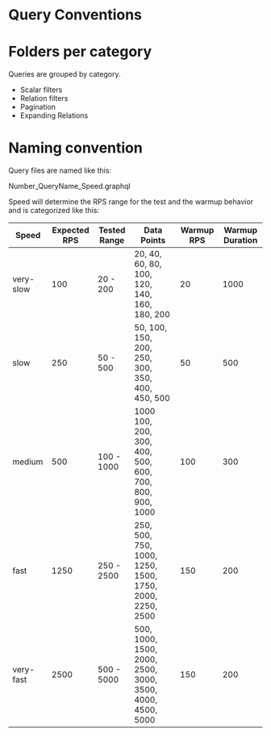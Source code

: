 # Query Conventions


# Folders per category

Queries are grouped by category. 

* Scalar filters
* Relation filters
* Pagination 
* Expanding Relations


# Naming convention

Query files are named like this:

Number_QueryName_Speed.graphql

Speed will determine the RPS range for the test and the warmup behavior and is categorized like this:

| Speed  | Expected RPS | Tested Range  | Data Points | Warmup RPS  | Warmup Duration |
| ------------- | ------------- |------------- | ------------- |------------- | ------------- |
| very-slow  | 100  |20 - 200  | 20, 40, 60, 80, 100, 120, 140, 160, 180, 200 |  20| 1000  |
| slow  | 250  |50 - 500  | 50, 100, 150, 200, 250, 300, 350, 400, 450, 500 |  50| 500  |
| medium  | 500  |100 - 1000  | 1000  100, 200, 300, 400, 500, 600, 700, 800, 900, 1000 |  100| 300  |
| fast  | 1250  |250 - 2500  | 250, 500, 750, 1000, 1250, 1500, 1750, 2000, 2250, 2500 |  150| 200  |
| very-fast  | 2500  |500 - 5000  | 500, 1000, 1500, 2000, 2500, 3000, 3500, 4000, 4500, 5000 |  150| 200  |




